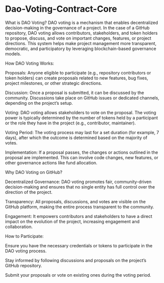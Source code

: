 # Dao-Voting-Contract-Core
What is DAO Voting?
DAO voting is a mechanism that enables decentralized decision-making in the governance of a project. In the case of a GitHub repository, DAO voting allows contributors, stakeholders, and token holders to propose, discuss, and vote on important changes, features, or project directions. This system helps make project management more transparent, democratic, and participatory by leveraging blockchain-based governance models.

How DAO Voting Works:

Proposals: Anyone eligible to participate (e.g., repository contributors or token holders) can create proposals related to new features, bug fixes, project milestones, or other strategic directions.

Discussion: Once a proposal is submitted, it can be discussed by the community. Discussions take place on GitHub issues or dedicated channels, depending on the project’s setup.

Voting: DAO voting allows stakeholders to vote on the proposal. The voting power is typically determined by the number of tokens held by a participant or the role they have in the project (e.g., contributor, maintainer).

Voting Period: The voting process may last for a set duration (for example, 7 days), after which the outcome is determined based on the majority of votes.

Implementation: If a proposal passes, the changes or actions outlined in the proposal are implemented. This can involve code changes, new features, or other governance actions like fund allocation.

Why DAO Voting on GitHub?

Decentralized Governance: DAO voting promotes fair, community-driven decision-making and ensures that no single entity has full control over the direction of the project.

Transparency: All proposals, discussions, and votes are visible on the GitHub platform, making the entire process transparent to the community.

Engagement: It empowers contributors and stakeholders to have a direct impact on the evolution of the project, increasing engagement and collaboration.

How to Participate:

Ensure you have the necessary credentials or tokens to participate in the DAO voting process.

Stay informed by following discussions and proposals on the project’s GitHub repository.

Submit your proposals or vote on existing ones during the voting period.

